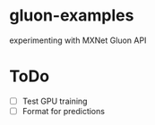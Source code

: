 # gluon-examples
experimenting with MXNet Gluon API

# ToDo

- [ ] Test GPU training
- [ ] Format for predictions
